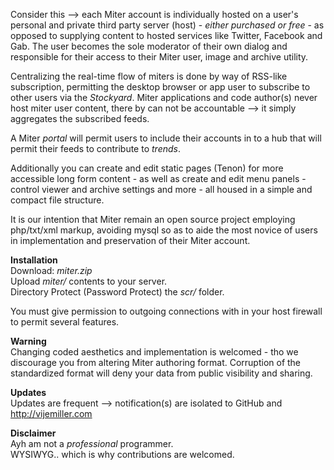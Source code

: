 Consider this --> each Miter account is individually hosted on a user's personal and private third party server (host) - *either purchased or free* - as opposed to supplying content to hosted services like Twitter, Facebook and Gab. The user becomes the sole moderator of their own dialog and responsible for their access to their Miter user, image and archive utility.

Centralizing the real-time flow of miters is done by way of RSS-like subscription, permitting the desktop browser or app user to subscribe to other users via the *Stockyard*. Miter applications and code author(s) never host miter user content, there by can not be accountable --> it simply aggregates the subscribed feeds.

A Miter *portal* will permit users to include their accounts in to a hub that will permit their feeds to contribute to *trends*.

Additionally you can create and edit static pages (Tenon) for more accessible long form content - as well as create and edit menu panels - control viewer and archive settings and more - all housed in a simple and compact file structure.

It is our intention that Miter remain an open source project employing php/txt/xml markup, avoiding mysql so as to aide the most novice of users in implementation and preservation of their Miter account.

**Installation**  
Download: *miter.zip*  
Upload *miter/* contents to your server.  
Directory Protect (Password Protect) the *scr/* folder.  

You must give permission to outgoing connections with in your host firewall to permit several features.

**Warning**  
Changing coded aesthetics and implementation is welcomed - tho we discourage you from altering Miter authoring format. Corruption of the standardized format will deny your data from public visibility and sharing.  

**Updates**  
Updates are frequent --> notification(s) are isolated to GitHub and http://vijemiller.com  

**Disclaimer**  
Ayh am not a *professional* programmer.  
WYSIWYG.. which is why contributions are welcomed.
